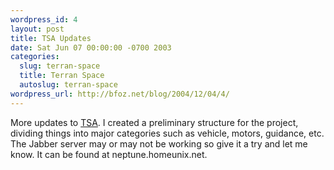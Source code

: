 ```yaml
---
wordpress_id: 4
layout: post
title: TSA Updates
date: Sat Jun 07 00:00:00 -0700 2003
categories:
  slug: terran-space
  title: Terran Space
  autoslug: terran-space
wordpress_url: http://bfoz.net/blog/2004/12/04/4/
---
```

More updates to [TSA](http://terranspace.org). I created a preliminary structure for the project, dividing things into major categories such as vehicle, motors, guidance, etc. The Jabber server may or may not be working so give it a try and let me know. It can be found at neptune.homeunix.net.
